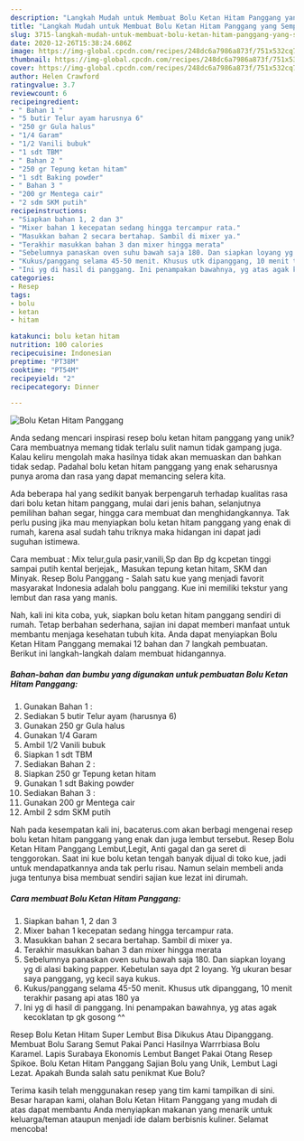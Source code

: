 ```yaml
---
description: "Langkah Mudah untuk Membuat Bolu Ketan Hitam Panggang yang Sempurna"
title: "Langkah Mudah untuk Membuat Bolu Ketan Hitam Panggang yang Sempurna"
slug: 3715-langkah-mudah-untuk-membuat-bolu-ketan-hitam-panggang-yang-sempurna
date: 2020-12-26T15:38:24.686Z
image: https://img-global.cpcdn.com/recipes/248dc6a7986a873f/751x532cq70/bolu-ketan-hitam-panggang-foto-resep-utama.jpg
thumbnail: https://img-global.cpcdn.com/recipes/248dc6a7986a873f/751x532cq70/bolu-ketan-hitam-panggang-foto-resep-utama.jpg
cover: https://img-global.cpcdn.com/recipes/248dc6a7986a873f/751x532cq70/bolu-ketan-hitam-panggang-foto-resep-utama.jpg
author: Helen Crawford
ratingvalue: 3.7
reviewcount: 6
recipeingredient:
- " Bahan 1 "
- "5 butir Telur ayam harusnya 6"
- "250 gr Gula halus"
- "1/4 Garam"
- "1/2 Vanili bubuk"
- "1 sdt TBM"
- " Bahan 2 "
- "250 gr Tepung ketan hitam"
- "1 sdt Baking powder"
- " Bahan 3 "
- "200 gr Mentega cair"
- "2 sdm SKM putih"
recipeinstructions:
- "Siapkan bahan 1, 2 dan 3"
- "Mixer bahan 1 kecepatan sedang hingga tercampur rata."
- "Masukkan bahan 2 secara bertahap. Sambil di mixer ya."
- "Terakhir masukkan bahan 3 dan mixer hingga merata"
- "Sebelumnya panaskan oven suhu bawah saja 180. Dan siapkan loyang yg di alasi baking papper. Kebetulan saya dpt 2 loyang. Yg ukuran besar saya panggang, yg kecil saya kukus."
- "Kukus/panggang selama 45-50 menit. Khusus utk dipanggang, 10 menit terakhir pasang api atas 180 ya"
- "Ini yg di hasil di panggang. Ini penampakan bawahnya, yg atas agak kecoklatan tp gk gosong ^^"
categories:
- Resep
tags:
- bolu
- ketan
- hitam

katakunci: bolu ketan hitam 
nutrition: 100 calories
recipecuisine: Indonesian
preptime: "PT38M"
cooktime: "PT54M"
recipeyield: "2"
recipecategory: Dinner

---
```



![Bolu Ketan Hitam Panggang](https://img-global.cpcdn.com/recipes/248dc6a7986a873f/751x532cq70/bolu-ketan-hitam-panggang-foto-resep-utama.jpg)

Anda sedang mencari inspirasi resep bolu ketan hitam panggang yang unik? Cara membuatnya memang tidak terlalu sulit namun tidak gampang juga. Kalau keliru mengolah maka hasilnya tidak akan memuaskan dan bahkan tidak sedap. Padahal bolu ketan hitam panggang yang enak seharusnya punya aroma dan rasa yang dapat memancing selera kita.

Ada beberapa hal yang sedikit banyak berpengaruh terhadap kualitas rasa dari bolu ketan hitam panggang, mulai dari jenis bahan, selanjutnya pemilihan bahan segar, hingga cara membuat dan menghidangkannya. Tak perlu pusing jika mau menyiapkan bolu ketan hitam panggang yang enak di rumah, karena asal sudah tahu triknya maka hidangan ini dapat jadi suguhan istimewa.

Cara membuat : Mix telur,gula pasir,vanili,Sp dan Bp dg kcpetan tinggi sampai putih kental berjejak,, Masukan tepung ketan hitam, SKM dan Minyak. Resep Bolu Panggang - Salah satu kue yang menjadi favorit masyarakat Indonesia adalah bolu panggang. Kue ini memiliki tekstur yang lembut dan rasa yang manis.


Nah, kali ini kita coba, yuk, siapkan bolu ketan hitam panggang sendiri di rumah. Tetap berbahan sederhana, sajian ini dapat memberi manfaat untuk membantu menjaga kesehatan tubuh kita. Anda dapat menyiapkan Bolu Ketan Hitam Panggang memakai 12 bahan dan 7 langkah pembuatan. Berikut ini langkah-langkah dalam membuat hidangannya.

<!--inarticleads1-->

##### Bahan-bahan dan bumbu yang digunakan untuk pembuatan Bolu Ketan Hitam Panggang:

1. Gunakan  Bahan 1 :
1. Sediakan 5 butir Telur ayam (harusnya 6)
1. Gunakan 250 gr Gula halus
1. Gunakan 1/4 Garam
1. Ambil 1/2 Vanili bubuk
1. Siapkan 1 sdt TBM
1. Sediakan  Bahan 2 :
1. Siapkan 250 gr Tepung ketan hitam
1. Gunakan 1 sdt Baking powder
1. Sediakan  Bahan 3 :
1. Gunakan 200 gr Mentega cair
1. Ambil 2 sdm SKM putih


Nah pada kesempatan kali ini, bacaterus.com akan berbagi mengenai resep bolu ketan hitam panggang yang enak dan juga lembut tersebut. Resep Bolu Ketan Hitam Panggang Lembut,Legit, Anti gagal dan ga seret di tenggorokan. Saat ini kue bolu ketan tengah banyak dijual di toko kue, jadi untuk mendapatkannya anda tak perlu risau. Namun selain membeli anda juga tentunya bisa membuat sendiri sajian kue lezat ini dirumah. 

<!--inarticleads2-->

##### Cara membuat Bolu Ketan Hitam Panggang:

1. Siapkan bahan 1, 2 dan 3
1. Mixer bahan 1 kecepatan sedang hingga tercampur rata.
1. Masukkan bahan 2 secara bertahap. Sambil di mixer ya.
1. Terakhir masukkan bahan 3 dan mixer hingga merata
1. Sebelumnya panaskan oven suhu bawah saja 180. Dan siapkan loyang yg di alasi baking papper. Kebetulan saya dpt 2 loyang. Yg ukuran besar saya panggang, yg kecil saya kukus.
1. Kukus/panggang selama 45-50 menit. Khusus utk dipanggang, 10 menit terakhir pasang api atas 180 ya
1. Ini yg di hasil di panggang. Ini penampakan bawahnya, yg atas agak kecoklatan tp gk gosong ^^


Resep Bolu Ketan Hitam Super Lembut Bisa Dikukus Atau Dipanggang. Membuat Bolu Sarang Semut Pakai Panci Hasilnya Warrrbiasa Bolu Karamel. Lapis Surabaya Ekonomis Lembut Banget Pakai Otang Resep Spikoe. Bolu Ketan Hitam Panggang Sajian Bolu yang Unik, Lembut Lagi Lezat. Apakah Bunda salah satu penikmat Kue Bolu? 

Terima kasih telah menggunakan resep yang tim kami tampilkan di sini. Besar harapan kami, olahan Bolu Ketan Hitam Panggang yang mudah di atas dapat membantu Anda menyiapkan makanan yang menarik untuk keluarga/teman ataupun menjadi ide dalam berbisnis kuliner. Selamat mencoba!
